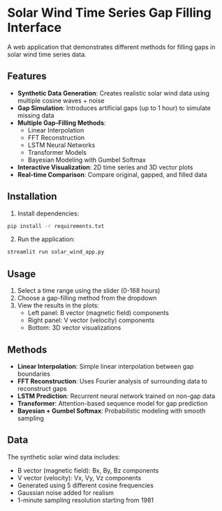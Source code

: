 # Solar Wind Time Series Gap Filling Interface

A web application that demonstrates different methods for filling gaps in solar wind time series data.

## Features

- **Synthetic Data Generation**: Creates realistic solar wind data using multiple cosine waves + noise
- **Gap Simulation**: Introduces artificial gaps (up to 1 hour) to simulate missing data
- **Multiple Gap-Filling Methods**:
  - Linear Interpolation
  - FFT Reconstruction
  - LSTM Neural Networks
  - Transformer Models
  - Bayesian Modeling with Gumbel Softmax
- **Interactive Visualization**: 2D time series and 3D vector plots
- **Real-time Comparison**: Compare original, gapped, and filled data

## Installation

1. Install dependencies:
```bash
pip install -r requirements.txt
```

2. Run the application:
```bash
streamlit run solar_wind_app.py
```

## Usage

1. Select a time range using the slider (0-168 hours)
2. Choose a gap-filling method from the dropdown
3. View the results in the plots:
   - Left panel: B vector (magnetic field) components
   - Right panel: V vector (velocity) components
   - Bottom: 3D vector visualizations

## Methods

- **Linear Interpolation**: Simple linear interpolation between gap boundaries
- **FFT Reconstruction**: Uses Fourier analysis of surrounding data to reconstruct gaps
- **LSTM Prediction**: Recurrent neural network trained on non-gap data
- **Transformer**: Attention-based sequence model for gap prediction
- **Bayesian + Gumbel Softmax**: Probabilistic modeling with smooth sampling

## Data

The synthetic solar wind data includes:
- B vector (magnetic field): Bx, By, Bz components
- V vector (velocity): Vx, Vy, Vz components
- Generated using 5 different cosine frequencies
- Gaussian noise added for realism
- 1-minute sampling resolution starting from 1981